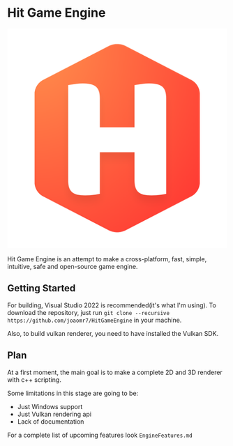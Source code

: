 # Hit Game Engine

![HIT](assets/images/HIT_logo.png)

Hit Game Engine is an attempt to make a cross-platform, fast, simple, intuitive, safe and open-source game engine.

## Getting Started
For building, Visual Studio 2022 is recommended(it's what I'm using). To download the repository, just run `git clone --recursive https://github.com/joaomr7/HitGameEngine` in your machine.

Also, to build vulkan renderer, you need to have installed the Vulkan SDK.

## Plan

At a first moment, the main goal is to make a complete 2D and 3D renderer with c++ scripting. 

Some limitations in this stage are going to be:

* Just Windows support
* Just Vulkan rendering api
* Lack of documentation

For a complete list of upcoming features look `EngineFeatures.md`
